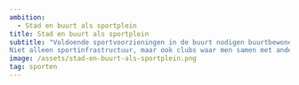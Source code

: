 ```yaml
---
ambition: 
  - Stad en buurt als sportplein
title: Stad en buurt als sportplein
subtitle: "Voldoende sportvoorzieningen in de buurt nodigen buurtbewoners uit om te bewegen.
Niet alleen sportinfrastructuur, maar ook clubs waar men samen met anderen kan sporten spelen hierin een rol"
image: /assets/stad-en-buurt-als-sportplein.png
tag: sporten
---
```

